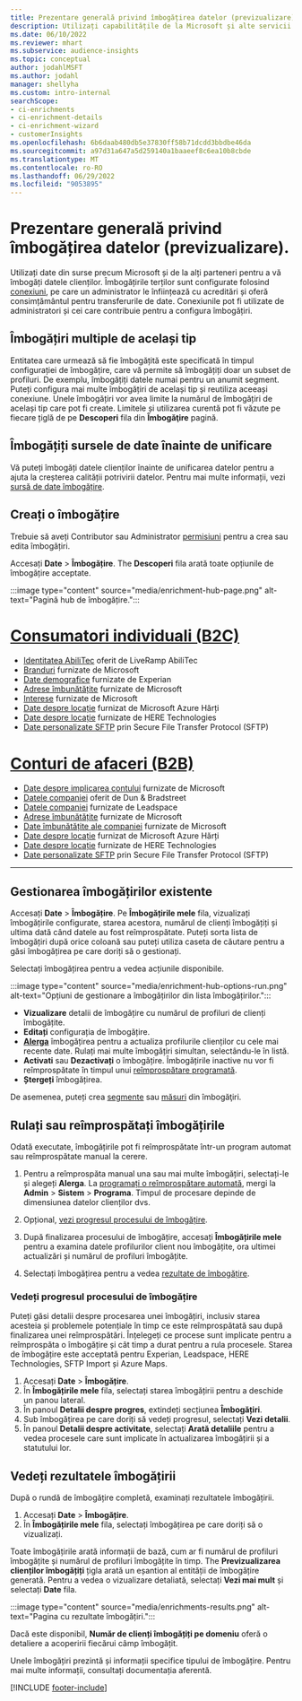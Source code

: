 ```yaml
---
title: Prezentare generală privind îmbogățirea datelor (previzualizare).
description: Utilizați capabilitățile de la Microsoft și alte servicii terțe pentru a vă îmbogăți datele clienților.
ms.date: 06/10/2022
ms.reviewer: mhart
ms.subservice: audience-insights
ms.topic: conceptual
author: jodahlMSFT
ms.author: jodahl
manager: shellyha
ms.custom: intro-internal
searchScope:
- ci-enrichments
- ci-enrichment-details
- ci-enrichment-wizard
- customerInsights
ms.openlocfilehash: 6b6daab480db5e37830ff58b71dcdd3bbdbe46da
ms.sourcegitcommit: a97d31a647a5d259140a1baaeef8c6ea10b8cbde
ms.translationtype: MT
ms.contentlocale: ro-RO
ms.lasthandoff: 06/29/2022
ms.locfileid: "9053895"
---
```

# <a name="data-enrichment-preview-overview"></a>Prezentare generală privind îmbogățirea datelor (previzualizare).

Utilizați date din surse precum Microsoft și de la alți parteneri pentru a vă îmbogăți datele clienților. Îmbogățirile terților sunt configurate folosind [conexiuni](connections.md), pe care un administrator le înființează cu acreditări și oferă consimțământul pentru transferurile de date. Conexiunile pot fi utilizate de administratori și cei care contribuie pentru a configura îmbogățiri.  

## <a name="multiple-enrichments-of-the-same-type"></a>Îmbogățiri multiple de același tip

Entitatea care urmează să fie îmbogățită este specificată în timpul configurației de îmbogățire, care vă permite să îmbogățiți doar un subset de profiluri. De exemplu, îmbogățiți datele numai pentru un anumit segment. Puteți configura mai multe îmbogățiri de același tip și reutiliza aceeași conexiune. Unele îmbogățiri vor avea limite la numărul de îmbogățiri de același tip care pot fi create. Limitele și utilizarea curentă pot fi văzute pe fiecare țiglă de pe **Descoperi** fila din **Îmbogăţire** pagină.

## <a name="enrich-data-sources-before-unification"></a>Îmbogățiți sursele de date înainte de unificare

Vă puteți îmbogăți datele clienților înainte de unificarea datelor pentru a ajuta la creșterea calității potrivirii datelor. Pentru mai multe informații, vezi [sursă de date îmbogățire](data-sources-enrichment.md).

## <a name="create-an-enrichment"></a>Creați o îmbogățire

Trebuie să aveți Contributor sau Administrator [permisiuni](permissions.md) pentru a crea sau edita îmbogățiri.

Accesați **Date** > **Îmbogățire**. The **Descoperi** fila arată toate opțiunile de îmbogățire acceptate.

:::image type="content" source="media/enrichment-hub-page.png" alt-text="Pagină hub de îmbogățire.":::

# <a name="individual-consumers-b-to-c"></a>[Consumatori individuali (B2C)](#tab/b2c)

- [Identitatea AbiliTec](enrichment-liveramp.md) oferit de LiveRamp AbiliTec
- [Branduri](enrichment-microsoft.md) furnizate de Microsoft
- [Date demografice](enrichment-experian.md) furnizate de Experian
- [Adrese îmbunătățite](enrichment-enhanced-addresses.md) furnizate de Microsoft
- [Interese](enrichment-microsoft.md) furnizate de Microsoft
- [Date despre locație](enrichment-azure-maps.md) furnizat de Microsoft Azure Hărți
- [Date despre locație](enrichment-here.md) furnizate de HERE Technologies
- [Date personalizate SFTP](enrichment-SFTP-custom-import.md) prin Secure File Transfer Protocol (SFTP)

# <a name="business-accounts-b-to-b"></a>[Conturi de afaceri (B2B)](#tab/b2b)

- [Date despre implicarea contului](enrichment-office.md) furnizate de Microsoft
- [Datele companiei](enrichment-dnb.md) oferit de Dun & Bradstreet
- [Datele companiei](enrichment-leadspace.md) furnizate de Leadspace
- [Adrese îmbunătățite](enrichment-enhanced-addresses.md) furnizate de Microsoft
- [Date îmbunătățite ale companiei](enrichment-enhanced-company-data.md) furnizate de Microsoft
- [Date despre locație](enrichment-azure-maps.md) furnizat de Microsoft Azure Hărți
- [Date despre locație](enrichment-here.md) furnizate de HERE Technologies
- [Date personalizate SFTP](enrichment-SFTP-custom-import.md) prin Secure File Transfer Protocol (SFTP)

---

## <a name="manage-existing-enrichments"></a>Gestionarea îmbogățirilor existente

Accesați **Date** > **Îmbogățire**. Pe **Îmbogățirile mele** fila, vizualizați îmbogățirile configurate, starea acestora, numărul de clienți îmbogățiți și ultima dată când datele au fost reîmprospătate. Puteți sorta lista de îmbogățiri după orice coloană sau puteți utiliza caseta de căutare pentru a găsi îmbogățirea pe care doriți să o gestionați.

Selectați îmbogățirea pentru a vedea acțiunile disponibile.

:::image type="content" source="media/enrichment-hub-options-run.png" alt-text="Opțiuni de gestionare a îmbogățirilor din lista îmbogățirilor.":::

- **Vizualizare** detalii de îmbogățire cu numărul de profiluri de clienți îmbogățite.
- **Editați** configurația de îmbogățire.
- [**Alerga**](#run-or-refresh-enrichments) îmbogățirea pentru a actualiza profilurile clienților cu cele mai recente date. Rulați mai multe îmbogățiri simultan, selectându-le în listă.
- **Activati** sau **Dezactivați** o îmbogățire. Îmbogățirile inactive nu vor fi reîmprospătate în timpul unui [reîmprospătare programată](system.md#schedule-tab).
- **Ștergeți** îmbogățirea.

De asemenea, puteți crea [segmente](segments.md) sau [măsuri](measures.md) din îmbogăţiri.

## <a name="run-or-refresh-enrichments"></a>Rulați sau reîmprospătați îmbogățirile

Odată executate, îmbogățirile pot fi reîmprospătate într-un program automat sau reîmprospătate manual la cerere.

1. Pentru a reîmprospăta manual una sau mai multe îmbogățiri, selectați-le și alegeți **Alerga**. La [programați o reîmprospătare automată](system.md#schedule-tab), mergi la **Admin** > **Sistem** > **Programa**. Timpul de procesare depinde de dimensiunea datelor clienților dvs.

1. Opțional, [vezi progresul procesului de îmbogățire](#see-the-progress-of-the-enrichment-process).

1. După finalizarea procesului de îmbogățire, accesați **Îmbogățirile mele** pentru a examina datele profilurilor client nou îmbogățite, ora ultimei actualizări și numărul de profiluri îmbogățite.

1. Selectați îmbogățirea pentru a vedea [rezultate de îmbogățire](#view-enrichment-results).

### <a name="see-the-progress-of-the-enrichment-process"></a>Vedeți progresul procesului de îmbogățire

Puteți găsi detalii despre procesarea unei îmbogățiri, inclusiv starea acesteia și problemele potențiale în timp ce este reîmprospătată sau după finalizarea unei reîmprospătări. Înțelegeți ce procese sunt implicate pentru a reîmprospăta o îmbogățire și cât timp a durat pentru a rula procesele. Starea de îmbogățire este acceptată pentru Experian, Leadspace, HERE Technologies, SFTP Import și Azure Maps.

1. Accesați **Date** > **Îmbogățire**.
1. În **Îmbogățirile mele** fila, selectați starea îmbogățirii pentru a deschide un panou lateral.
1. În panoul **Detalii despre progres**, extindeți secțiunea **Îmbogățiri**.
1. Sub îmbogățirea pe care doriți să vedeți progresul, selectați **Vezi detalii**.
1. În panoul **Detalii despre activitate**, selectați **Arată detaliile** pentru a vedea procesele care sunt implicate în actualizarea îmbogățirii și a statutului lor.

## <a name="view-enrichment-results"></a>Vedeți rezultatele îmbogățirii

După o rundă de îmbogățire completă, examinați rezultatele îmbogățirii.

1. Accesați **Date** > **Îmbogățire**.
1. În **Îmbogățirile mele** fila, selectați îmbogățirea pe care doriți să o vizualizați.

Toate îmbogățirile arată informații de bază, cum ar fi numărul de profiluri îmbogățite și numărul de profiluri îmbogățite în timp. The **Previzualizarea clienților îmbogățiți** țigla arată un eșantion al entității de îmbogățire generată. Pentru a vedea o vizualizare detaliată, selectați **Vezi mai mult** și selectați **Date** fila.

:::image type="content" source="media/enrichments-results.png" alt-text="Pagina cu rezultate îmbogățiri.":::

Dacă este disponibil, **Număr de clienți îmbogățiți pe domeniu** oferă o detaliere a acoperirii fiecărui câmp îmbogățit.

Unele îmbogățiri prezintă și informații specifice tipului de îmbogățire. Pentru mai multe informații, consultați documentația aferentă.

[!INCLUDE [footer-include](includes/footer-banner.md)]
